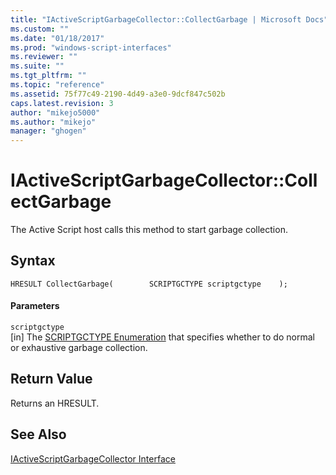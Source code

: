 ```yaml
---
title: "IActiveScriptGarbageCollector::CollectGarbage | Microsoft Docs"
ms.custom: ""
ms.date: "01/18/2017"
ms.prod: "windows-script-interfaces"
ms.reviewer: ""
ms.suite: ""
ms.tgt_pltfrm: ""
ms.topic: "reference"
ms.assetid: 75f77c49-2190-4d49-a3e0-9dcf847c502b
caps.latest.revision: 3
author: "mikejo5000"
ms.author: "mikejo"
manager: "ghogen"
---
```

# IActiveScriptGarbageCollector::CollectGarbage
The Active Script host calls this method to start garbage collection.  
  
## Syntax  
  
```  
HRESULT CollectGarbage(        SCRIPTGCTYPE scriptgctype    );  
```  
  
#### Parameters  
 `scriptgctype`  
 [in] The [SCRIPTGCTYPE Enumeration](../../winscript/reference/scriptgctype-enumeration.md) that specifies whether to do normal or exhaustive garbage collection.  
  
## Return Value  
 Returns an HRESULT.  
  
## See Also  
 [IActiveScriptGarbageCollector Interface](../../winscript/reference/iactivescriptgarbagecollector-interface.md)